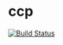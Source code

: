 # ccp

[![Build Status](https://github.com/jkocz/ccp.jl/workflows/CI/badge.svg)](https://github.com/jkocz/ccp.jl/actions)
